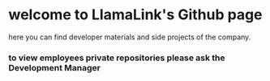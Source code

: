 # welcome to LlamaLink's Github page
here you can find developer materials and side projects of the company.
### to view employees private repositories please ask the Development Manager
